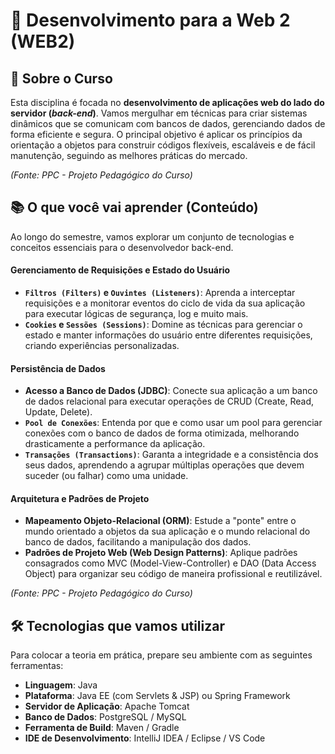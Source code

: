 # 🚀 Desenvolvimento para a Web 2 (WEB2)

## 🎯 Sobre o Curso

Esta disciplina é focada no **desenvolvimento de aplicações web do lado do servidor (*back-end*)**. Vamos mergulhar em técnicas para criar sistemas dinâmicos que se comunicam com bancos de dados, gerenciando dados de forma eficiente e segura. O principal objetivo é aplicar os princípios da orientação a objetos para construir códigos flexíveis, escaláveis e de fácil manutenção, seguindo as melhores práticas do mercado.

*(Fonte: PPC - Projeto Pedagógico do Curso)*

## 📚 O que você vai aprender (Conteúdo)

Ao longo do semestre, vamos explorar um conjunto de tecnologias e conceitos essenciais para o desenvolvedor back-end.

#### Gerenciamento de Requisições e Estado do Usuário
-   **`Filtros (Filters)` e `Ouvintes (Listeners)`**: Aprenda a interceptar requisições e a monitorar eventos do ciclo de vida da sua aplicação para executar lógicas de segurança, log e muito mais.
-   **`Cookies` e `Sessões (Sessions)`**: Domine as técnicas para gerenciar o estado e manter informações do usuário entre diferentes requisições, criando experiências personalizadas.

#### Persistência de Dados
-   **Acesso a Banco de Dados (JDBC)**: Conecte sua aplicação a um banco de dados relacional para executar operações de CRUD (Create, Read, Update, Delete).
-   **`Pool de Conexões`**: Entenda por que e como usar um pool para gerenciar conexões com o banco de dados de forma otimizada, melhorando drasticamente a performance da aplicação.
-   **`Transações (Transactions)`**: Garanta a integridade e a consistência dos seus dados, aprendendo a agrupar múltiplas operações que devem suceder (ou falhar) como uma unidade.

#### Arquitetura e Padrões de Projeto
-   **Mapeamento Objeto-Relacional (ORM)**: Estude a "ponte" entre o mundo orientado a objetos da sua aplicação e o mundo relacional do banco de dados, facilitando a manipulação dos dados.
-   **Padrões de Projeto Web (Web Design Patterns)**: Aplique padrões consagrados como MVC (Model-View-Controller) e DAO (Data Access Object) para organizar seu código de maneira profissional e reutilizável.

*(Fonte: PPC - Projeto Pedagógico do Curso)*

## 🛠️ Tecnologias que vamos utilizar

Para colocar a teoria em prática, prepare seu ambiente com as seguintes ferramentas:

-   **Linguagem**: Java
-   **Plataforma**: Java EE (com Servlets & JSP) ou Spring Framework
-   **Servidor de Aplicação**: Apache Tomcat
-   **Banco de Dados**: PostgreSQL / MySQL
-   **Ferramenta de Build**: Maven / Gradle
-   **IDE de Desenvolvimento**: IntelliJ IDEA / Eclipse / VS Code

